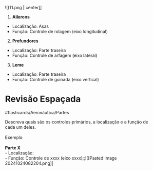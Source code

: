 ![[11.png | center]]

1. **Ailerons**

- Localização: Asas
- Função: Controle de rolagem (eixo longitudinal)

2. **Profundores**

- Localização: Parte traseira
- Função: Controle de arfagem (eixo lateral)

3. **Leme**

- Localização: Parte traseira
- Função: Controle de guinada (eixo vertical)

# Revisão Espaçada
#flashcards/Aeronáutica/Partes 

Descreva quais são os controles primários, a localização e a função de cada um deles. <br><br> Exemplo <br><br>**Parte X**<br>- Localização:<br>- Função: Controle de xxxx (eixo xxxx);;![[Pasted image 20241024082204.png]]
<!--SR:!2024-12-30,41,290-->